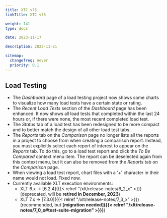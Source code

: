 ```yaml
---
title: XTC v75
linkTitle: XTC v75

weight: 141
type: docs

date: 2023-11-17

description: 2023-11-21

sitemap:
  changefreq: never
  priority: 0.1
---
```


## Load Testing

* The *Dashboard* page of a load testing project now shows some charts to visualize how many load tests have a certain state or rating.
* The *Recent Load Tests* section of the *Dashboard* page has been enhanced. It now shows all load tests that completed within the last 24 hours or, if there were none, the most recent completed load test.
* The *Status* tab of a load test has been redesigned to be more compact and to better match the design of all other load test tabs.
* The *Reports* tab on the *Comparison* page no longer lists all the reports in a project to choose from when creating a comparison report. Instead, you must explicitly select each report of interest to appear on the *Reports* tab. To do this, go to a load test report and click the *To Be Compared* context menu item. The report can be deselected again from this context menu, but it can also be removed from the *Reports* tab on the *Comparison* page.
* When viewing a load test report, chart files with a '+' character in their name would not load. Fixed now.
* Currently available XLT execution environments:
    * XLT 6.x → [6.2.4]({{< relref "/xlt/release-notes/6_2_x" >}}) (deprecated, will be **retired in December, 2023**)
    * XLT 7.x → [7.3.0]({{< relref "/xlt/release-notes/7_3_x" >}}) (recommended, but **[migration needed]({{< relref "/xlt/release-notes/7_0_x#test-suite-migration" >}})**)

